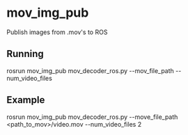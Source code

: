 # mov_img_pub

Publish images from .mov's to ROS

## Running

rosrun mov_img_pub mov_decoder_ros.py --mov_file_path --num_video_files

## Example
rosrun mov_img_pub mov_decoder_ros.py --move_file_path <path_to_mov>/video.mov --num_video_files 2 
